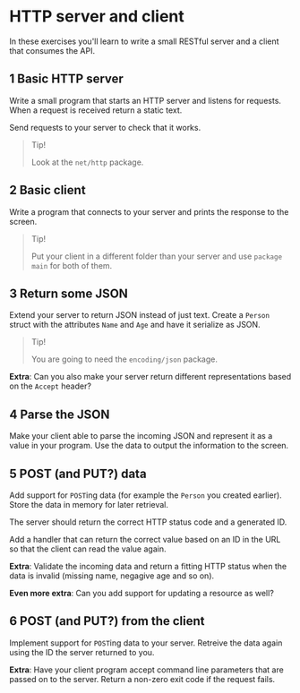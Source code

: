 # HTTP server and client

In these exercises you'll learn to write a small
RESTful server and a client that consumes the API.

## 1 Basic HTTP server

Write a small program that starts an HTTP server
and listens for requests.
When a request is received return a static text.

Send requests to your server to check that it works.

> Tip!
>
> Look at the `net/http` package.


## 2 Basic client

Write a program that connects to your server and
prints the response to the screen.

> Tip!
>
> Put your client in a different folder than your server
> and use `package main` for both of them.

## 3 Return some JSON

Extend your server to return JSON instead of just text.
Create a `Person` struct with the attributes `Name` and
`Age` and have it serialize as JSON.

> Tip!
>
> You are going to need the `encoding/json` package.

**Extra**: Can you also make your server return different
representations based on the `Accept` header?

## 4 Parse the JSON

Make your client able to parse the incoming JSON and represent
it as a value in your program.
Use the data to output the information to the screen.

## 5 POST (and PUT?) data

Add support for `POST`ing data
(for example the `Person` you created earlier).
Store the data in memory for later retrieval.

The server should return the correct HTTP status code
and a generated ID.

Add a handler that can return the correct value based on
an ID in the URL so that the client can read the value again.

**Extra**: Validate the incoming data and return a fitting
HTTP status when the data is invalid
(missing name, negagive age and so on).

**Even more extra**: Can you add support for updating a resource
as well?

## 6 POST (and PUT?) from the client

Implement support for `POST`ing data to your server.
Retreive the data again using the ID the server returned to you.

**Extra**: Have your client program accept command line parameters
that are passed on to the server. Return a non-zero exit code if
the request fails.

